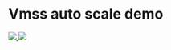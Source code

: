 # Vmss auto scale demo

<a href="https://portal.azure.cn/#create/Microsoft.Template/uri/https%3A%2F%2Fraw.githubusercontent.com%2Fkingliantop%2Fazurelabs%2Fmaster%2FAzureChinaARMTemplate%2Fvmss-lapstack-autoscale%2Fazuredeploy.json" target="_blank">
    <img src="http://azuredeploy.net/deploybutton.png"/>
</a>
<a href="http://armviz.io/#/?load=https%3A%2F%2Fraw.githubusercontent.com%2FAzure%2Fazure-quickstart-templates%2Fmaster%2F201-vm-specialized-vhd%2Fazuredeploy.json" target="_blank">
    <img src="http://armviz.io/visualizebutton.png"/>
</a>

